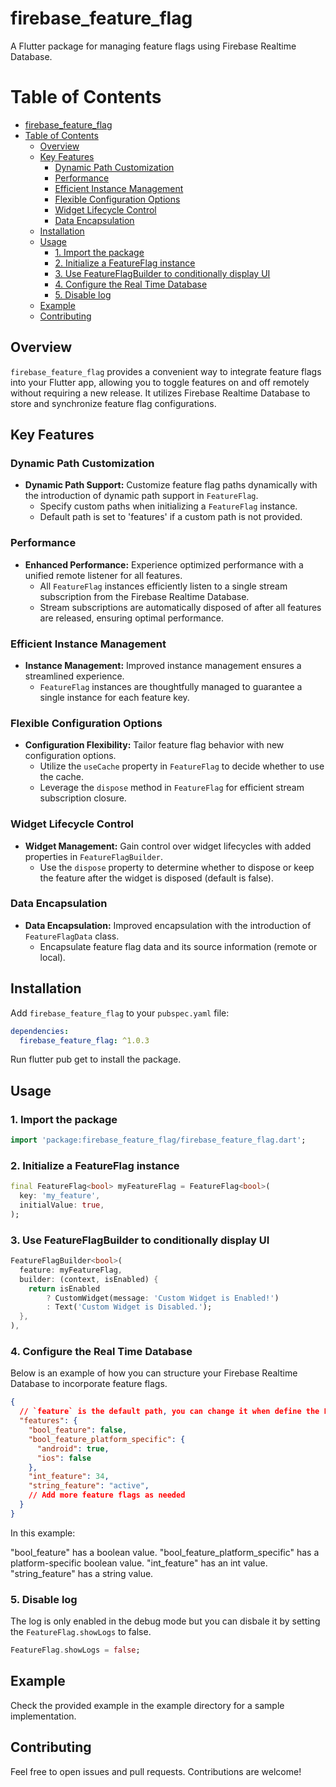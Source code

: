 # firebase_feature_flag

A Flutter package for managing feature flags using Firebase Realtime Database.

# Table of Contents

- [firebase\_feature\_flag](#firebase_feature_flag)
- [Table of Contents](#table-of-contents)
  - [Overview](#overview)
  - [Key Features](#key-features)
    - [Dynamic Path Customization](#dynamic-path-customization)
    - [Performance](#performance)
    - [Efficient Instance Management](#efficient-instance-management)
    - [Flexible Configuration Options](#flexible-configuration-options)
    - [Widget Lifecycle Control](#widget-lifecycle-control)
    - [Data Encapsulation](#data-encapsulation)
  - [Installation](#installation)
  - [Usage](#usage)
    - [1. Import the package](#1-import-the-package)
    - [2. Initialize a FeatureFlag instance](#2-initialize-a-featureflag-instance)
    - [3. Use FeatureFlagBuilder to conditionally display UI](#3-use-featureflagbuilder-to-conditionally-display-ui)
    - [4. Configure the Real Time Database](#4-configure-the-real-time-database)
    - [5. Disable log](#5-disable-log)
  - [Example](#example)
  - [Contributing](#contributing)

## Overview

`firebase_feature_flag` provides a convenient way to integrate feature flags into your Flutter app, allowing you to toggle features on and off remotely without requiring a new release. It utilizes Firebase Realtime Database to store and synchronize feature flag configurations.

## Key Features

### Dynamic Path Customization

- **Dynamic Path Support:** Customize feature flag paths dynamically with the introduction of dynamic path support in `FeatureFlag`.
  - Specify custom paths when initializing a `FeatureFlag` instance.
  - Default path is set to 'features' if a custom path is not provided.

### Performance

- **Enhanced Performance:** Experience optimized performance with a unified remote listener for all features.
  - All `FeatureFlag` instances efficiently listen to a single stream subscription from the Firebase Realtime Database.
  - Stream subscriptions are automatically disposed of after all features are released, ensuring optimal performance.

### Efficient Instance Management

- **Instance Management:** Improved instance management ensures a streamlined experience.
  - `FeatureFlag` instances are thoughtfully managed to guarantee a single instance for each feature key.

### Flexible Configuration Options

- **Configuration Flexibility:** Tailor feature flag behavior with new configuration options.
  - Utilize the `useCache` property in `FeatureFlag` to decide whether to use the cache.
  - Leverage the `dispose` method in `FeatureFlag` for efficient stream subscription closure.

### Widget Lifecycle Control

- **Widget Management:** Gain control over widget lifecycles with added properties in `FeatureFlagBuilder`.
  - Use the `dispose` property to determine whether to dispose or keep the feature after the widget is disposed (default is false).

### Data Encapsulation

- **Data Encapsulation:** Improved encapsulation with the introduction of `FeatureFlagData` class.
  - Encapsulate feature flag data and its source information (remote or local).

## Installation

Add `firebase_feature_flag` to your `pubspec.yaml` file:

```yaml
dependencies:
  firebase_feature_flag: ^1.0.3
```

Run flutter pub get to install the package.

## Usage

### 1. Import the package
```dart
import 'package:firebase_feature_flag/firebase_feature_flag.dart';
```

### 2. Initialize a FeatureFlag instance
```dart
final FeatureFlag<bool> myFeatureFlag = FeatureFlag<bool>(
  key: 'my_feature',
  initialValue: true,
);
```

### 3. Use FeatureFlagBuilder to conditionally display UI
```dart
FeatureFlagBuilder<bool>(
  feature: myFeatureFlag,
  builder: (context, isEnabled) {
    return isEnabled
        ? CustomWidget(message: 'Custom Widget is Enabled!')
        : Text('Custom Widget is Disabled.');
  },
),
```

### 4. Configure the Real Time Database
Below is an example of how you can structure your Firebase Realtime Database to incorporate feature flags. 
```json
{
  // `feature` is the default path, you can change it when define the FeatureFlag
  "features": {
    "bool_feature": false,
    "bool_feature_platform_specific": {
      "android": true,
      "ios": false
    },
    "int_feature": 34,
    "string_feature": "active",
    // Add more feature flags as needed
  }
}
```
In this example:

"bool_feature" has a boolean value.
"bool_feature_platform_specific" has a platform-specific boolean value.
"int_feature" has an int value.
"string_feature" has a string value.

### 5. Disable log
The log is only enabled in the debug mode but you can disbale it by setting the `FeatureFlag.showLogs` to false.
```dart
FeatureFlag.showLogs = false;
```

## Example
Check the provided example in the example directory for a sample implementation.

## Contributing
Feel free to open issues and pull requests. Contributions are welcome!
